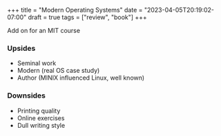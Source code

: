 +++
title = "Modern Operating Systems"
date = "2023-04-05T20:19:02-07:00"
draft = true
tags = ["review", "book"]
+++

Add on for an MIT course

### Upsides

- Seminal work
- Modern (real OS case study)
- Author (MINIX influenced Linux, well known)

### Downsides

- Printing quality
- Online exercises
- Dull writing style